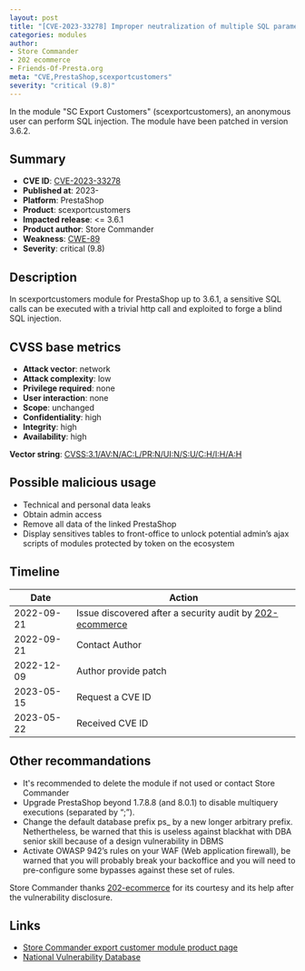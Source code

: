 ```yaml
---
layout: post
title: "[CVE-2023-33278] Improper neutralization of multiple SQL parameters in the scexportcustomers module for PrestaShop"
categories: modules
author:
- Store Commander
- 202 ecommerce
- Friends-Of-Presta.org
meta: "CVE,PrestaShop,scexportcustomers"
severity: "critical (9.8)"
---
```


In the module "SC Export Customers" (scexportcustomers), an anonymous user can perform SQL injection. The module have been patched in version 3.6.2.

## Summary

* **CVE ID**: [CVE-2023-33278](https://cve.mitre.org/cgi-bin/cvename.cgi?name=CVE-2023-33278)
* **Published at**: 2023-
* **Platform**: PrestaShop
* **Product**: scexportcustomers
* **Impacted release**: <= 3.6.1
* **Product author**: Store Commander
* **Weakness**: [CWE-89](https://cwe.mitre.org/data/definitions/89.html)
* **Severity**: critical (9.8)

## Description

In scexportcustomers module for PrestaShop up to 3.6.1, a sensitive SQL calls can be executed with a trivial http call and exploited to forge a blind SQL injection.


## CVSS base metrics

* **Attack vector**: network
* **Attack complexity**: low
* **Privilege required**: none
* **User interaction**: none
* **Scope**: unchanged
* **Confidentiality**: high
* **Integrity**: high
* **Availability**: high

**Vector string**: [CVSS:3.1/AV:N/AC:L/PR:N/UI:N/S:U/C:H/I:H/A:H](https://nvd.nist.gov/vuln-metrics/cvss/v3-calculator?vector=AV:N/AC:L/PR:N/UI:N/S:U/C:H/I:H/A:H)

## Possible malicious usage

* Technical and personal data leaks
* Obtain admin access
* Remove all data of the linked PrestaShop
* Display sensitives tables to front-office to unlock potential admin’s ajax scripts of modules protected by token on the ecosystem


## Timeline

| Date | Action |
|--|--|
| 2022-09-21 | Issue discovered after a security audit by [202-ecommerce](https://www.202-ecommerce.com) |
| 2022-09-21 | Contact Author |
| 2022-12-09 | Author provide patch |
| 2023-05-15 | Request a CVE ID |
| 2023-05-22 | Received CVE ID |

## Other recommandations

* It's recommended to delete the module if not used or contact Store Commander
* Upgrade PrestaShop beyond 1.7.8.8 (and 8.0.1) to disable multiquery executions (separated by “;”).
* Change the default database prefix ps_ by a new longer arbitrary prefix. Nethertheless, be warned that this is useless against blackhat with DBA senior skill because of a design vulnerability in DBMS
* Activate OWASP 942’s rules on your WAF (Web application firewall), be warned that you will probably break your backoffice and you will need to pre-configure some bypasses against these set of rules.

Store Commander thanks [202-ecommerce](https://www.202-ecommerce.com) for its courtesy and its help after the vulnerability disclosure.

## Links

* [Store Commander export customer module product page](https://www.storecommander.com/fr/modules-complementaires/480-export-clients-pro.html)
* [National Vulnerability Database](https://nvd.nist.gov/vuln/detail/name=CVE-2023-33278)

